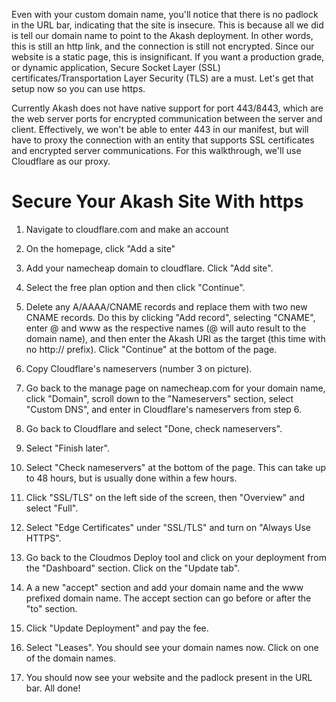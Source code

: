 Even with your custom domain name, you'll notice that there is no padlock in the URL bar, indicating that the site is insecure. This is because all we did is tell our domain name to point to the Akash deployment. In other words, this is still an http link, and the connection is still not encrypted. Since our website is a static page, this is insignificant. If you want a production grade, or dynamic application, Secure Socket Layer (SSL) certificates/Transportation Layer Security (TLS) are a must. Let's get that setup now so you can use https.

Currently Akash does not have native support for port 443/8443, which are the web server ports for encrypted communication between the server and client. Effectively, we won't be able to enter 443 in our manifest, but will have to proxy the connection with an entity that supports SSL certificates and encrypted server communications. For this walkthrough, we'll use Cloudflare as our proxy.

# Secure Your Akash Site With https

1. Navigate to cloudflare.com and make an account

2. On the homepage, click "Add a site"

3. Add your namecheap domain to cloudflare. Click "Add site".

4. Select the free plan option and then click "Continue".

5. Delete any A/AAAA/CNAME records and replace them with two new CNAME records. Do this by clicking "Add record", selecting "CNAME", enter @ and www as the respective names (@ will auto result to the domain name), and then enter the Akash URI as the target (this time with no http:// prefix). Click "Continue" at the bottom of the page.

6. Copy Cloudflare's nameservers (number 3 on picture).

7. Go back to the manage page on namecheap.com for your domain name, click "Domain", scroll down to the "Nameservers" section, select "Custom DNS", and enter in Cloudflare's nameservers from step 6.

8. Go back to Cloudflare and select "Done, check nameservers".

9. Select "Finish later".

10. Select "Check nameservers" at the bottom of the page. This can take up to 48 hours, but is usually done within a few hours.

11. Click "SSL/TLS" on the left side of the screen, then "Overview" and select "Full".

12. Select "Edge Certificates" under "SSL/TLS" and turn on "Always Use HTTPS".

13. Go back to the Cloudmos Deploy tool and click on your deployment from the "Dashboard" section. Click on the "Update tab".

14. A a new "accept" section and add your domain name and the www prefixed domain name. The accept section can go before or after the "to" section.

15. Click "Update Deployment" and pay the fee.

16. Select "Leases". You should see your domain names now. Click on one of the domain names.

17. You should now see your website and the padlock present in the URL bar. All done!
